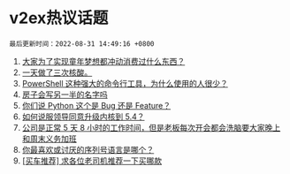 # v2ex热议话题

`最后更新时间：2022-08-31 14:49:16 +0800`

1. [大家为了实现童年梦想都冲动消费过什么东西？](https://www.v2ex.com/t/876627)
1. [一天做了三次核酸。](https://www.v2ex.com/t/876668)
1. [PowerShell 这种强大的命令行工具，为什么使用的人很少？](https://www.v2ex.com/t/876580)
1. [房子会写另一半的名字吗](https://www.v2ex.com/t/876628)
1. [你们说 Python 这个是 Bug 还是 Feature？](https://www.v2ex.com/t/876494)
1. [如何说服领导同意升级内核到 5.4？](https://www.v2ex.com/t/876571)
1. [公司是正常 5 天 8 小时的工作时间，但是老板每次开会都会洗脑要大家晚上和周末义务加班](https://www.v2ex.com/t/876619)
1. [你最喜欢或讨厌的序列号语言是哪个？](https://www.v2ex.com/t/876615)
1. [[买车推荐] 求各位老司机推荐一下买哪款](https://www.v2ex.com/t/876521)

